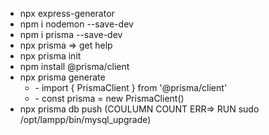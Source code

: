 <ul>
<li>npx express-generator</li>
<li>npm i nodemon --save-dev</li>
<li>npm i prisma --save-dev</li>
<li>npx prisma  => get help</li>
<li>npx prisma init</li>
<li>npm install @prisma/client</li>
<li>npx prisma generate
    <ul>
        <li> - import { PrismaClient } from '@prisma/client'</li>
        <li>- const prisma = new PrismaClient()</li>
    </ul>
<li>npx prisma db push (COULUMN COUNT ERR=> RUN  sudo /opt/lampp/bin/mysql_upgrade)</li>

</ul>